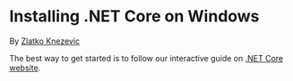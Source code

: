 # Installing .NET Core on Windows

By [Zlatko Knezevic](https://github.com/blackdwarf)

The best way to get started is to follow our interactive guide on [.NET Core website](https://dotnet.github.io/getting-started). 
